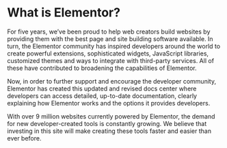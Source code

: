 # What is Elementor?

For five years, we’ve been proud to help web creators build websites by providing them with the best page and site building software available. In turn, the Elementor community has inspired developers around the world to create powerful extensions, sophisticated widgets, JavaScript libraries, customized themes and ways to integrate with third-party services. All of these have contributed to broadening the capabilities of Elementor.

Now, in order to further support and encourage the developer community, Elementor has created this updated and revised docs center where developers can access detailed, up-to-date documentation, clearly explaining how Elementor works and the options it provides developers.

With over 9 million websites currently powered by Elementor, the demand for new developer-created tools is constantly growing. We believe that investing in this site will make creating these tools faster and easier than ever before.
